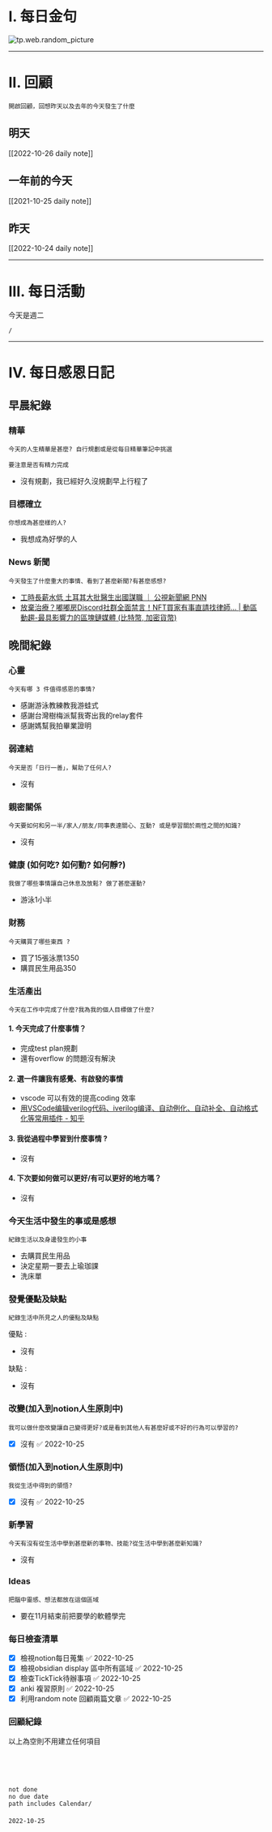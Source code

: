 # I. 每日金句
![tp.web.random_picture](https://images.unsplash.com/photo-1666609393250-5ddc8fa87fa9?crop=entropy&cs=tinysrgb&fit=crop&fm=jpg&h=1080&ixid=MnwxfDB8MXxyYW5kb218MHx8fHx8fHx8MTY2NjcxMDk0Mw&ixlib=rb-4.0.3&q=80&w=1920) 

---

# II. 回顧
```note-brown
開啟回顧，回想昨天以及去年的今天發生了什麼
```

## 明天
[[2022-10-26 daily note]]

## 一年前的今天
[[2021-10-25 daily note]]

## 昨天
[[2022-10-24 daily note]] 


---
# III. 每日活動
今天是週二
```ActivityHistory
/

```

---
# IV. 每日感恩日記
## 早晨紀錄
### 精華
```note-brown
今天的人生精華是甚麼? 自行規劃或是從每日精華筆記中挑選
```
```note-red
要注意是否有精力完成
```
- 沒有規劃，我已經好久沒規劃早上行程了

### 目標確立
```note-brown
你想成為甚麼樣的人?
```
- 我想成為好學的人

### News 新聞
```note-brown
今天發生了什麼重大的事情、看到了甚麼新聞?有甚麼感想?
```
- [工時長薪水低 土耳其大批醫生出國謀職 ｜ 公視新聞網 PNN](https://news.pts.org.tw/article/606018)
- [放棄治療？嘟嘟房Discord社群全面禁言！NFT買家有事直請找律師… | 動區動趨-最具影響力的區塊鏈媒體 (比特幣, 加密貨幣)](https://www.blocktempo.com/iparking-car-man-metaverse-nft-close-discord-discussion-board/)


## 晚間紀錄
### 心靈
```note-brown
今天有哪 3 件值得感恩的事情?
```
- 感謝游泳教練教我游蛙式
- 感謝台灣樹梅派幫我寄出我的relay套件
- 感謝媽幫我拍畢業證明

### 弱連結
```note-brown
今天是否「日行一善」，幫助了任何人?
```
- 沒有

### 親密關係
```note-brown
今天要如何和另一半/家人/朋友/同事表達關心、互動? 或是學習關於兩性之間的知識?
```
- 沒有

### 健康 (如何吃? 如何動? 如何靜?)
```note-brown
我做了哪些事情讓自己休息及放鬆? 做了甚麼運動?
```
- 游泳1小半

### 財務
```note-brown
今天購買了哪些東西 ?
```
- 買了15張泳票1350
- 購買民生用品350

### 生活產出
```note-brown
今天在工作中完成了什麼?我為我的個人目標做了什麼?
```
#### 1. 今天完成了什麼事情？ 
- 完成test plan規劃
- 還有overflow 的問題沒有解決

#### 2. 選一件讓我有感覺、有啟發的事情 
- vscode 可以有效的提高coding 效率
- [用VSCode编辑verilog代码、iverilog编译、自动例化、自动补全、自动格式化等常用插件 - 知乎](https://zhuanlan.zhihu.com/p/338497672)

#### 3. 我從過程中學習到什麼事情 ? 
- 沒有

#### 4. 下次要如何做可以更好/有可以更好的地方嗎？
- 沒有

### 今天生活中發生的事或是感想
```note-brown
紀錄生活以及身邊發生的小事
```
- 去購買民生用品
- 決定星期一要去上瑜珈課
- 洗床單

### 發覺優點及缺點
```note-brown
紀錄生活中所見之人的優點及缺點
```
優點 : 
- 沒有

缺點 : 
- 沒有

### 改變(加入到notion人生原則中)
```note-brown
我可以做什麼改變讓自己變得更好?或是看到其他人有甚麼好或不好的行為可以學習的?
```
- [x] 沒有 ✅ 2022-10-25

### 領悟(加入到notion人生原則中)
```note-brown
我從生活中得到的領悟?
```
- [x] 沒有 ✅ 2022-10-25

### 新學習
```note-brown
今天有沒有從生活中學到甚麼新的事物、技能?從生活中學到甚麼新知識?
```
- 沒有

### Ideas
```note-brown
把腦中靈感、想法都放在這個區域
```
- 要在11月結束前把要學的軟體學完

### 每日檢查清單
- [x] 檢視notion每日蒐集 ✅ 2022-10-25
- [x] 檢視obsidian display 區中所有區域 ✅ 2022-10-25
- [x] 檢查TickTick待辦事項 ✅ 2022-10-25
- [x] anki 複習原則 ✅ 2022-10-25
- [x] 利用random note 回顧兩篇文章 ✅ 2022-10-25
 
### 回顧紀錄

以上為空則不用建立任何項目


###  
```
 
```

###  
#### 
```

```
#### 
```
not done
no due date
path includes Calendar/

```

#### 

```
2022-10-25
```

